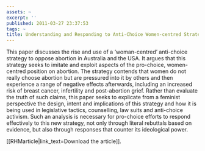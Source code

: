 ```yaml
---
assets: ~
excerpt: ''
published: 2011-03-27 23:37:53
tags: ~
title: Understanding and Responding to Anti-Choice Women-centred Strategies
---
```

This paper discusses the rise and use of a ‘woman-centred’ anti-choice
strategy to oppose abortion in Australia and the USA. It argues that
this strategy seeks to imitate and exploit aspects of the pro-choice,
women-centred position on abortion. The strategy contends that women do
not really choose abortion but are pressured into it by others and then
experience a range of negative effects afterwards, including an
increased risk of breast cancer, infertility and post-abortion grief.
Rather than evaluate the truth of such claims, this paper seeks to
explicate from a feminist perspective the design, intent and
implications of this strategy and how it is being used in legislative
tactics, counselling, law suits and anti-choice activism. Such an
analysis is necessary for pro-choice efforts to respond effectively to
this new strategy, not only through literal rebuttals based on evidence,
but also through responses that counter its ideological power.
  
[[RHMarticle|link_text=Download the article]].
